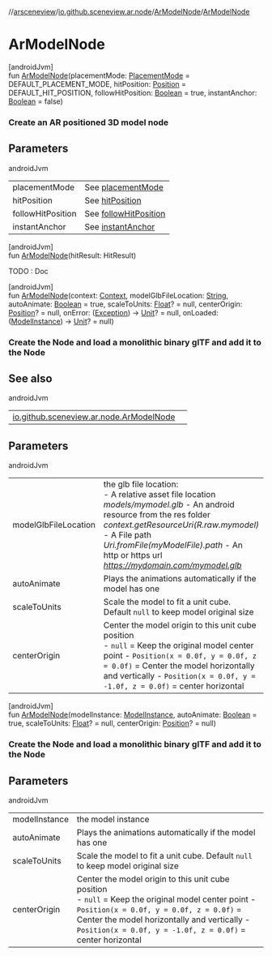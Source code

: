 //[arsceneview](../../../index.md)/[io.github.sceneview.ar.node](../index.md)/[ArModelNode](index.md)/[ArModelNode](-ar-model-node.md)

# ArModelNode

[androidJvm]\
fun [ArModelNode](-ar-model-node.md)(placementMode: [PlacementMode](../-placement-mode/index.md) = DEFAULT_PLACEMENT_MODE, hitPosition: [Position](../../../../sceneview/io.github.sceneview.math/-position/index.md) = DEFAULT_HIT_POSITION, followHitPosition: [Boolean](https://kotlinlang.org/api/latest/jvm/stdlib/kotlin/-boolean/index.html) = true, instantAnchor: [Boolean](https://kotlinlang.org/api/latest/jvm/stdlib/kotlin/-boolean/index.html) = false)

###  Create an AR positioned 3D model node

## Parameters

androidJvm

| | |
|---|---|
| placementMode | See [placementMode](../../../../arsceneview/io.github.sceneview.ar.node/-ar-model-node/[60]init[62].md) |
| hitPosition | See [hitPosition](../../../../arsceneview/io.github.sceneview.ar.node/-ar-model-node/[60]init[62].md) |
| followHitPosition | See [followHitPosition](../../../../arsceneview/io.github.sceneview.ar.node/-ar-model-node/[60]init[62].md) |
| instantAnchor | See [instantAnchor](../../../../arsceneview/io.github.sceneview.ar.node/-ar-model-node/[60]init[62].md) |

[androidJvm]\
fun [ArModelNode](-ar-model-node.md)(hitResult: HitResult)

TODO : Doc

[androidJvm]\
fun [ArModelNode](-ar-model-node.md)(context: [Context](https://developer.android.com/reference/kotlin/android/content/Context.html), modelGlbFileLocation: [String](https://kotlinlang.org/api/latest/jvm/stdlib/kotlin/-string/index.html), autoAnimate: [Boolean](https://kotlinlang.org/api/latest/jvm/stdlib/kotlin/-boolean/index.html) = true, scaleToUnits: [Float](https://kotlinlang.org/api/latest/jvm/stdlib/kotlin/-float/index.html)? = null, centerOrigin: [Position](../../../../sceneview/io.github.sceneview.math/-position/index.md)? = null, onError: ([Exception](https://kotlinlang.org/api/latest/jvm/stdlib/kotlin/-exception/index.html)) -&gt; [Unit](https://kotlinlang.org/api/latest/jvm/stdlib/kotlin/-unit/index.html)? = null, onLoaded: ([ModelInstance](../../../../sceneview/io.github.sceneview.model/-model-instance/index.md)) -&gt; [Unit](https://kotlinlang.org/api/latest/jvm/stdlib/kotlin/-unit/index.html)? = null)

###  Create the Node and load a monolithic binary glTF and add it to the Node

## See also

androidJvm

| | |
|---|---|
| [io.github.sceneview.ar.node.ArModelNode](../../../../arsceneview/io.github.sceneview.ar.node/-ar-model-node/load-model-glb.md) |  |

## Parameters

androidJvm

| | |
|---|---|
| modelGlbFileLocation | the glb file location:<br>-     A relative asset file location *models/mymodel.glb* -     An android resource from the res folder *context.getResourceUri(R.raw.mymodel)* -     A File path *Uri.fromFile(myModelFile).path* -     An http or https url *https://mydomain.com/mymodel.glb* |
| autoAnimate | Plays the animations automatically if the model has one |
| scaleToUnits | Scale the model to fit a unit cube. Default `null` to keep model original size |
| centerOrigin | Center the model origin to this unit cube position<br>-     `null` = Keep the original model center point -     `Position(x = 0.0f, y = 0.0f, z = 0.0f)` = Center the model horizontally and vertically -     `Position(x = 0.0f, y = -1.0f, z = 0.0f)` = center horizontal | bottom aligned -     `Position(x = -1.0f, y = 1.0f, z = 0.0f)` = left | top aligned -     ... |

[androidJvm]\
fun [ArModelNode](-ar-model-node.md)(modelInstance: [ModelInstance](../../../../sceneview/io.github.sceneview.model/-model-instance/index.md), autoAnimate: [Boolean](https://kotlinlang.org/api/latest/jvm/stdlib/kotlin/-boolean/index.html) = true, scaleToUnits: [Float](https://kotlinlang.org/api/latest/jvm/stdlib/kotlin/-float/index.html)? = null, centerOrigin: [Position](../../../../sceneview/io.github.sceneview.math/-position/index.md)? = null)

###  Create the Node and load a monolithic binary glTF and add it to the Node

## Parameters

androidJvm

| | |
|---|---|
| modelInstance | the model instance |
| autoAnimate | Plays the animations automatically if the model has one |
| scaleToUnits | Scale the model to fit a unit cube. Default `null` to keep model original size |
| centerOrigin | Center the model origin to this unit cube position<br>-     `null` = Keep the original model center point -     `Position(x = 0.0f, y = 0.0f, z = 0.0f)` = Center the model horizontally and vertically -     `Position(x = 0.0f, y = -1.0f, z = 0.0f)` = center horizontal | bottom aligned -     `Position(x = -1.0f, y = 1.0f, z = 0.0f)` = left | top aligned -     ... |

